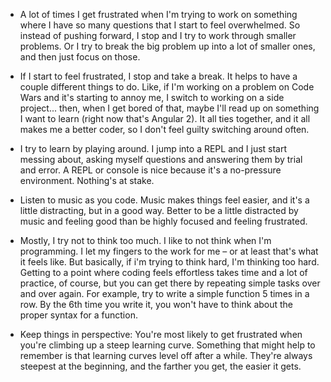 - A lot of times I get frustrated when I'm trying to work on something where I have so many questions that I start to feel overwhelmed. So instead of pushing forward, I stop and I try to work  through smaller problems. Or I try to break the big problem up into a lot of smaller ones, and then just focus on those.

- If I start to feel frustrated, I stop and take a break. It helps to have a couple different things to do. Like, if I'm working on a problem on Code Wars and it's starting to annoy me, I switch to working on a side project... then, when I get bored of that, maybe I'll read up on something I want to learn (right now that's Angular 2). It all ties together, and it all makes me a better coder, so I don't feel guilty switching around often.

- I try to learn by playing around. I jump into a REPL and I just start messing about, asking myself questions and answering them by trial and error. A REPL or console is nice because it's a no-pressure environment. Nothing's at stake.

- Listen to music as you code. Music makes things feel easier, and it's a little distracting, but in a good way. Better to be a little distracted by music and feeling good than be highly focused and feeling frustrated.

- Mostly, I try not to think too much. I like to not think when I'm programming. I let my fingers to the work for me – or at least that's what it feels like. But basically, if i'm trying to think hard, I'm thinking too hard. Getting to a point where coding feels effortless takes time and a lot of practice, of course, but you can get there by repeating simple tasks over and over again. For example, try to write a simple function 5 times in a row. By the 6th time you write it, you won't have to think about the proper syntax for a function.

* Keep things in perspective: You're most likely to get frustrated when you're climbing up a steep learning curve. Something that might help to remember is that learning curves level off after a while. They're always steepest at the beginning, and the farther you get, the easier it gets.